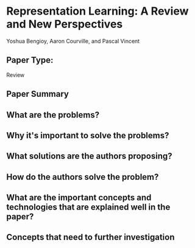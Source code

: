 
# Representation Learning: A Review and New Perspectives
Yoshua Bengioy, Aaron Courville, and Pascal Vincent

## Paper Type: 
Review

## Paper Summary


## What are the problems? 


## Why it's important to solve the problems? 


## What solutions are the authors proposing? 


## How do the authors solve the problem? 


## What are the important concepts and technologies that are explained well in the paper?

## Concepts that need to further investigation
